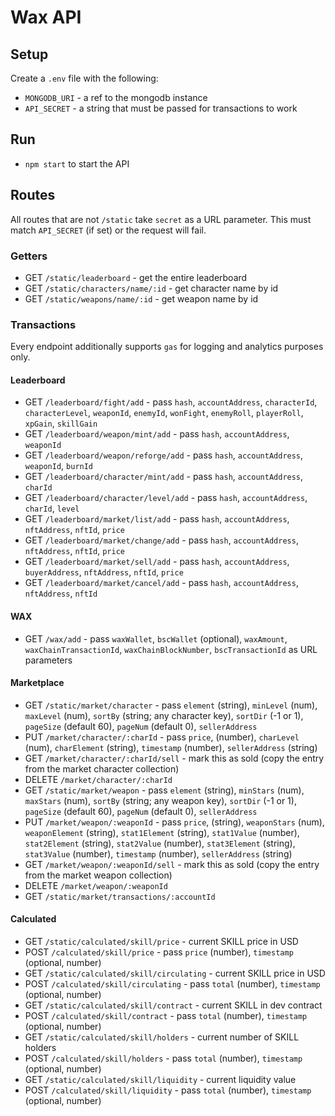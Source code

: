 # Wax API

## Setup

Create a `.env` file with the following:

- `MONGODB_URI` - a ref to the mongodb instance
- `API_SECRET` - a string that must be passed for transactions to work

## Run

- `npm start` to start the API

## Routes

All routes that are not `/static` take `secret` as a URL parameter. This must match `API_SECRET` (if set) or the request will fail.

### Getters

- GET `/static/leaderboard` - get the entire leaderboard
- GET `/static/characters/name/:id` - get character name by id
- GET `/static/weapons/name/:id` - get weapon name by id

### Transactions

Every endpoint additionally supports `gas` for logging and analytics purposes only.

#### Leaderboard
- GET `/leaderboard/fight/add` - pass `hash`, `accountAddress`, `characterId`, `characterLevel`, `weaponId`, `enemyId`, `wonFight`, `enemyRoll`, `playerRoll`, `xpGain`, `skillGain`
- GET `/leaderboard/weapon/mint/add` - pass `hash`, `accountAddress`, `weaponId`
- GET `/leaderboard/weapon/reforge/add` - pass `hash`, `accountAddress`, `weaponId`, `burnId`
- GET `/leaderboard/character/mint/add` - pass `hash`, `accountAddress`, `charId`
- GET `/leaderboard/character/level/add` - pass `hash`, `accountAddress`, `charId`, `level`
- GET `/leaderboard/market/list/add` - pass `hash`, `accountAddress`, `nftAddress`, `nftId`, `price`
- GET `/leaderboard/market/change/add` - pass `hash`, `accountAddress`, `nftAddress`, `nftId`, `price`
- GET `/leaderboard/market/sell/add` - pass `hash`, `accountAddress`, `buyerAddress`, `nftAddress`, `nftId`, `price`
- GET `/leaderboard/market/cancel/add` - pass `hash`, `accountAddress`, `nftAddress`, `nftId`

#### WAX
- GET `/wax/add` - pass `waxWallet`, `bscWallet` (optional), `waxAmount`, `waxChainTransactionId`, `waxChainBlockNumber`, `bscTransactionId` as URL parameters
#### Marketplace
- GET `/static/market/character` - pass `element` (string), `minLevel` (num), `maxLevel` (num), `sortBy` (string; any character key), `sortDir` (-1 or 1), `pageSize` (default 60), `pageNum` (default 0), `sellerAddress`
- PUT `/market/character/:charId` - pass `price`, (number), `charLevel` (num), `charElement` (string), `timestamp` (number), `sellerAddress` (string)
- GET `/market/character/:charId/sell` - mark this as sold (copy the entry from the market character collection)
- DELETE `/market/character/:charId` 
- GET `/static/market/weapon` - pass `element` (string), `minStars` (num), `maxStars` (num), `sortBy` (string; any weapon key), `sortDir` (-1 or 1), `pageSize` (default 60), `pageNum` (default 0), `sellerAddress`
- PUT `/market/weapon/:weaponId` - pass `price`, (string), `weaponStars` (num), `weaponElement` (string), `stat1Element` (string), `stat1Value` (number), `stat2Element` (string), `stat2Value` (number), `stat3Element` (string), `stat3Value` (number), `timestamp` (number), `sellerAddress` (string)
- GET `/market/weapon/:weaponId/sell` - mark this as sold (copy the entry from the market weapon collection)
- DELETE `/market/weapon/:weaponId` 
- GET `/static/market/transactions/:accountId`

#### Calculated
- GET `/static/calculated/skill/price` - current SKILL price in USD
- POST `/calculated/skill/price` - pass `price` (number), `timestamp` (optional, number)
- GET `/static/calculated/skill/circulating` - current SKILL price in USD
- POST `/calculated/skill/circulating` - pass `total` (number), `timestamp` (optional, number)
- GET `/static/calculated/skill/contract` - current SKILL in dev contract
- POST `/calculated/skill/contract` - pass `total` (number), `timestamp` (optional, number)
- GET `/static/calculated/skill/holders` - current number of SKILL holders
- POST `/calculated/skill/holders` - pass `total` (number), `timestamp` (optional, number)
- GET `/static/calculated/skill/liquidity` - current liquidity value
- POST `/calculated/skill/liquidity` - pass `total` (number), `timestamp` (optional, number)